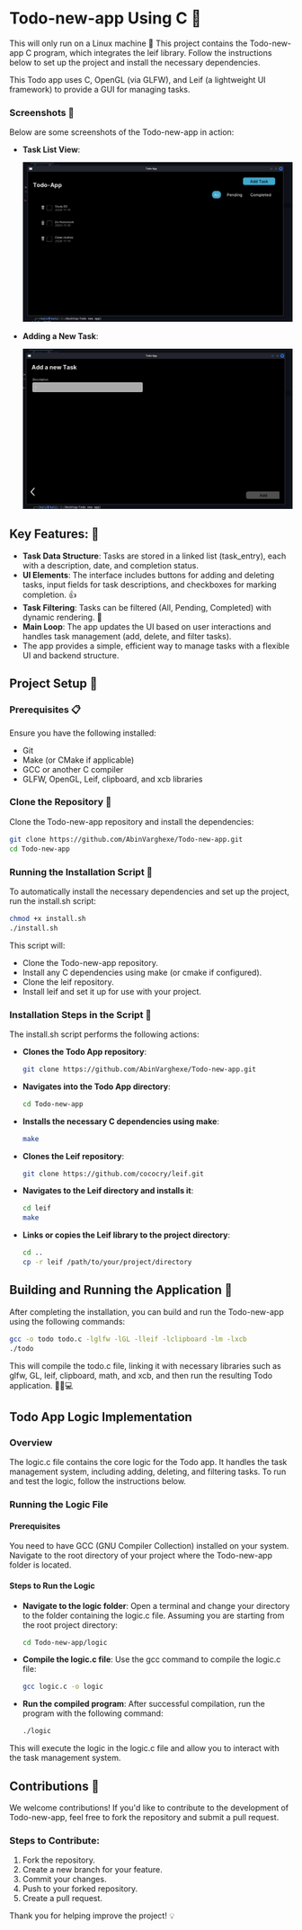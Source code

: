 # Todo-new-app Using C 🚀

This will only run on a Linux machine 🐧
This project contains the Todo-new-app C program, which integrates the leif library. Follow the instructions below to set up the project and install the necessary dependencies.

This Todo app uses C, OpenGL (via GLFW), and Leif (a lightweight UI framework) to provide a GUI for managing tasks.

### Screenshots 📸

Below are some screenshots of the Todo-new-app in action:

- **Task List View**:

  ![1731266201874](images/1731266201874.png)

- **Adding a New Task**:

  ![1731266080148](images/1731266080148.png)

## Key Features: 🌟

- **Task Data Structure**: Tasks are stored in a linked list (task_entry), each with a description, date, and completion status.
- **UI Elements**: The interface includes buttons for adding and deleting tasks, input fields for task descriptions, and checkboxes for marking completion. 👍
- **Task Filtering**: Tasks can be filtered (All, Pending, Completed) with dynamic rendering. 🔄
- **Main Loop**: The app updates the UI based on user interactions and handles task management (add, delete, and filter tasks).
- The app provides a simple, efficient way to manage tasks with a flexible UI and backend structure.

## Project Setup 🔧

### Prerequisites 📋

Ensure you have the following installed:

- Git
- Make (or CMake if applicable)
- GCC or another C compiler
- GLFW, OpenGL, Leif, clipboard, and xcb libraries

### Clone the Repository 📂

Clone the Todo-new-app repository and install the dependencies:

```bash
git clone https://github.com/AbinVarghexe/Todo-new-app.git
cd Todo-new-app
```

### Running the Installation Script 🚦

To automatically install the necessary dependencies and set up the project, run the install.sh script:

```bash
chmod +x install.sh
./install.sh
```

This script will:

- Clone the Todo-new-app repository.
- Install any C dependencies using make (or cmake if configured).
- Clone the leif repository.
- Install leif and set it up for use with your project.

### Installation Steps in the Script 📜

The install.sh script performs the following actions:

- **Clones the Todo App repository**:

  ```bash
  git clone https://github.com/AbinVarghexe/Todo-new-app.git
  ```
- **Navigates into the Todo App directory**:

  ```bash
  cd Todo-new-app
  ```
- **Installs the necessary C dependencies using make**:

  ```bash
  make
  ```
- **Clones the Leif repository**:

  ```bash
  git clone https://github.com/cococry/leif.git
  ```
- **Navigates to the Leif directory and installs it**:

  ```bash
  cd leif
  make
  ```
- **Links or copies the Leif library to the project directory**:

  ```bash
  cd ..
  cp -r leif /path/to/your/project/directory
  ```

## Building and Running the Application 🚀

After completing the installation, you can build and run the Todo-new-app using the following commands:

```bash
gcc -o todo todo.c -lglfw -lGL -lleif -lclipboard -lm -lxcb
./todo
```

This will compile the todo.c file, linking it with necessary libraries such as glfw, GL, leif, clipboard, math, and xcb, and then run the resulting Todo application. 🏃‍♂️💻

## Todo App Logic Implementation

### Overview

The logic.c file contains the core logic for the Todo app. It handles the task management system, including adding, deleting, and filtering tasks. To run and test the logic, follow the instructions below.

### Running the Logic File

#### Prerequisites

You need to have GCC (GNU Compiler Collection) installed on your system.
Navigate to the root directory of your project where the Todo-new-app folder is located.

#### Steps to Run the Logic

- **Navigate to the logic folder**:
  Open a terminal and change your directory to the folder containing the logic.c file. Assuming you are starting from the root project directory:

  ```bash
  cd Todo-new-app/logic
  ```
- **Compile the logic.c file**:
  Use the gcc command to compile the logic.c file:

  ```bash
  gcc logic.c -o logic
  ```
- **Run the compiled program**:
  After successful compilation, run the program with the following command:

  ```bash
  ./logic
  ```

This will execute the logic in the logic.c file and allow you to interact with the task management system.

## Contributions 🙌

We welcome contributions! If you'd like to contribute to the development of Todo-new-app, feel free to fork the repository and submit a pull request.

### Steps to Contribute:

1. Fork the repository.
2. Create a new branch for your feature.
3. Commit your changes.
4. Push to your forked repository.
5. Create a pull request.

Thank you for helping improve the project! 💡
